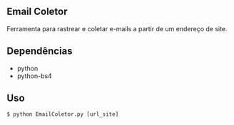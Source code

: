 ## Email Coletor

Ferramenta para rastrear e coletar e-mails a partir de um endereço de site.

## Dependências

- python
- python-bs4

## Uso

```console
$ python EmailColetor.py [url_site]
```
